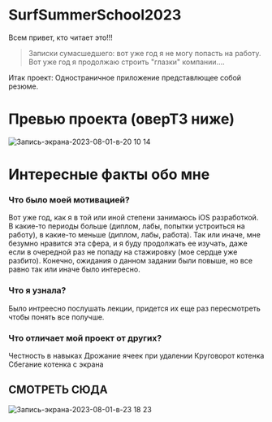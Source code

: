 # SurfSummerSchool2023
Всем привет, кто читает это!!!
> Записки сумасшедшего: вот уже год я не могу попасть на работу. Вот уже год я продолжаю строить "глазки" компании....

Итак проект:
Одностраничное приложение представлющее собой резюме.

# Превью проекта (оверТЗ ниже)
![Запись-экрана-2023-08-01-в-20 10 14](https://github.com/alekstimo/SurfSummerSchool2023/assets/91119528/6bdad16d-a7ac-4dae-9328-b86dd0649fd1)



# Интересные факты обо мне
### Что было моей мотивацией?
Вот уже год, как я в той или иной степени занимаюсь iOS разработкой. В какие-то периоды больше (диплом, лабы, попытки устроиться на работу), в какие-то меньше (диплом, лабы, работа). Так или иначе, мне безумно нравится эта сфера, и я буду продолжать ее изучать, даже если в очередной раз не попаду на стажировку (мое сердце уже разбито). Конечно, ожидания о данном задании были повыше, но все равно так или иначе было интересно.
### Что я узнала?
Было интреесно послушать лекции, придется их еще раз пересмотреть чтобы понять все получше.
### Что отличает мой проект от других?
Честность в навыках
Дрожание ячеек при удалении
Круговорот котенка
Сбегание котенка с экрана
## СМОТРЕТЬ СЮДА 
![Запись-экрана-2023-08-01-в-23 18 23](https://github.com/alekstimo/SurfSummerSchool2023/assets/91119528/66feedd8-3766-4d00-98dc-bd3c3140988a)
